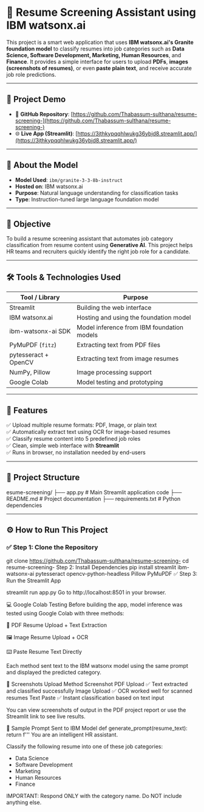 # 📄 Resume Screening Assistant using IBM watsonx.ai

This project is a smart web application that uses **IBM watsonx.ai's Granite foundation model** to classify resumes into job categories such as **Data Science, Software Development, Marketing, Human Resources**, and **Finance**. It provides a simple interface for users to upload **PDFs**, **images (screenshots of resumes)**, or even **paste plain text**, and receive accurate job role predictions.

---

## 🚀 Project Demo

- 🔗 **GitHub Repository**: [https://github.com/Thabassum-sulthana/resume-screening-](https://github.com/Thabassum-sulthana/resume-screening-)
- 🌐 **Live App (Streamlit)**: [https://3jthkypqqhlwukg36ybjd8.streamlit.app/](https://3jthkypqqhlwukg36ybjd8.streamlit.app/)

---

## 🧠 About the Model

- **Model Used**: `ibm/granite-3-3-8b-instruct`
- **Hosted on**: IBM watsonx.ai
- **Purpose**: Natural language understanding for classification tasks
- **Type**: Instruction-tuned large language foundation model

---

## 🎯 Objective

To build a resume screening assistant that automates job category classification from resume content using **Generative AI**. This project helps HR teams and recruiters quickly identify the right job role for a candidate.

---

## 🛠️ Tools & Technologies Used

| Tool / Library          | Purpose                                      |
|--------------------------|----------------------------------------------|
| Streamlit                | Building the web interface                   |
| IBM watsonx.ai           | Hosting and using the foundation model       |
| ibm-watsonx-ai SDK       | Model inference from IBM foundation models   |
| PyMuPDF (`fitz`)         | Extracting text from PDF files               |
| pytesseract + OpenCV     | Extracting text from image resumes           |
| NumPy, Pillow            | Image processing support                     |
| Google Colab             | Model testing and prototyping                |

---

## 🧾 Features

✅ Upload multiple resume formats: PDF, Image, or plain text  
✅ Automatically extract text using OCR for image-based resumes  
✅ Classify resume content into 5 predefined job roles  
✅ Clean, simple web interface with **Streamlit**  
✅ Runs in browser, no installation needed by end-users

---

## 📂 Project Structure

esume-screening/
├── app.py # Main Streamlit application code
├── README.md # Project documentation
├── requirements.txt # Python dependencies


---

## ⚙️ How to Run This Project

### ✅ Step 1: Clone the Repository

git clone https://github.com/Thabassum-sulthana/resume-screening-
cd resume-screening-
Step 2: Install Dependencies
pip install streamlit ibm-watsonx-ai pytesseract opencv-python-headless Pillow PyMuPDF
✅ Step 3: Run the Streamlit App

streamlit run app.py
Go to http://localhost:8501 in your browser.

💻 Google Colab Testing
Before building the app, model inference was tested using Google Colab with three methods:

📄 PDF Resume Upload + Text Extraction

🖼️ Image Resume Upload + OCR

⌨️ Paste Resume Text Directly

Each method sent text to the IBM watsonx model using the same prompt and displayed the predicted category.

📸 Screenshots
Upload Method	Screenshot
PDF Upload	✅ Text extracted and classified successfully
Image Upload	✅ OCR worked well for scanned resumes
Text Paste	✅ Instant classification based on text input

You can view screenshots of output in the PDF project report or use the Streamlit link to see live results.

📜 Sample Prompt Sent to IBM Model
def generate_prompt(resume_text):
    return f'''
You are an intelligent HR assistant.

Classify the following resume into one of these job categories:
- Data Science
- Software Development
- Marketing
- Human Resources
- Finance

IMPORTANT: Respond ONLY with the category name. Do NOT include anything else.

